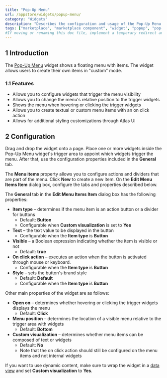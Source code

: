 ```yaml
---
title: "Pop-Up Menu"
url: /appstore/widgets/popup-menu/
category: "Widgets"
description: "Describes the configuration and usage of the Pop-Up Menu widget, which is available in the Mendix Marketplace."
tags: ["marketplace", "marketplace component", "widget", "popup", "pop-up", "popup menu", "pop-up menu", "platform support"]
#If moving or renaming this doc file, implement a temporary redirect and let the respective team know they should update the URL in the product. See Mapping to Products for more details.
---
```


## 1 Introduction

The [Pop-Up Menu](https://marketplace.mendix.com/link/component/115826/) widget shows a floating menu with items. The widget allows users to create their own items in "custom" mode.

### 1.1 Features

* Allows you to configure widgets that trigger the menu visibility
* Allows you to change the menu's relative position to the trigger widgets
* Shows the menu when hovering or clicking the trigger widgets
* Allows you to create textual or custom menu items with an on click action
* Allows for additional styling customizations through Atlas UI

## 2 Configuration

Drag and drop the widget onto a page. Place one or more widgets inside the Pop-Up Menu widget's trigger area to appoint which widgets trigger the menu. After that, use the configuration properties included in the **General** tab.

The **Menu items** property allows you to configure actions and dividers that are part of the menu. Click **New** to create a new item. On the **Edit Menu Items Item** dialog box, configure the tabs and properties described below.

The **General** tab in the **Edit Menu Items Item** dialog box has the following properties:

* **Item type** – determines if the menu item is an action button or a divider for buttons
	* Default: **Button**
	* Configurable when **Custom visualization** is set to **Yes**
* **Text** – the text value to be displayed in the button
	* Configurable when the **Item type** is **Button**
* **Visible** – a Boolean expression indicating whether the item is visible or not
	* Default: **true**
* **On click action** – executes an action when the button is activated through mouse or keyboard.
	* Configurable when the **Item type** is **Button**
* **Style** – sets the button's brand style
	* Default: **Default**
	* Configurable when the **Item type** is **Button**

Other main properties of the widget are as follows:

* **Open on** – determines whether hovering or clicking the trigger widgets displays the menu
	* Default: **Click**
* **Menu position**  – determines the location of a visible menu relative to the trigger area with widgets
	* Default: **Bottom**
* **Custom visualization** – determines whether menu items can be composed of text or widgets
	* Default: **No**
	* Note that the on click action should still be configured on the menu items and not internal widgets

If you want to use dynamic content, make sure to wrap the widget in a [data view](/refguide/data-view) and set **Custom visualization** to **Yes**.
